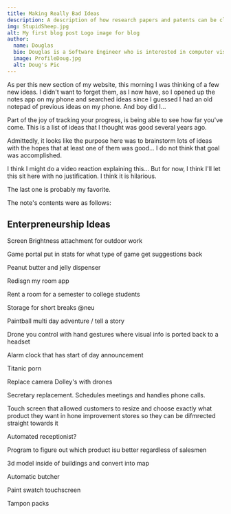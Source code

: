 ```yaml
---
title: Making Really Bad Ideas
description: A description of how research papers and patents can be clustered to predict future research.
img: StupidSheep.jpg
alt: My first blog post Logo image for blog
author:
  name: Douglas
  bio: Douglas is a Software Engineer who is interested in computer vision and our quest for strong AI. He also is constantly looking for ways to push the envelope of his personal mental and physical fitness.
  image: ProfileDoug.jpg
  alt: Doug's Pic
---
```


As per this new section of my website, this morning I was thinking of a few new ideas. I didn't want to forget them, as I now have, so I opened up the notes app on my phone and searched ideas since I guessed I had an old notepad of previous ideas on my phone. And boy did I...

Part of the joy of tracking your progress, is being able to see how far you've come. This is a list of ideas that I thought was good several years ago.

Admittedly, it looks like the purpose here was to brainstorm lots of ideas with the hopes that at least one of them was good... I do not think that goal was accomplished.

I think I might do a video reaction explaining this... But for now, I think I'll let this sit here with no justification.
I think it is hilarious.

The last one is probably my favorite.

The note's contents were as follows:

## Enterpreneurship Ideas

Screen Brightness attachment for outdoor work

Game portal put in stats for what type of game get suggestions back

Peanut butter and jelly dispenser

Redisgn my room app


Rent a room for a semester to college students

Storage for short breaks @neu

Paintball multi day adventure / tell a story

Drone you control with hand gestures where visual info is ported back to a headset

Alarm clock that has start of day announcement

Titanic porn

Replace camera Dolley's with drones

Secretary replacement. Schedules meetings and handles phone calls.

Touch screen that allowed customers to resize and choose exactly what product they want in hone improvement stores so they can be difmrected straight towards it

Automated receptionist?

Program to figure out which product isu better regardless of salesmen

3d model inside of buildings and convert into map

Automatic butcher

Paint swatch touchscreen

Tampon packs

